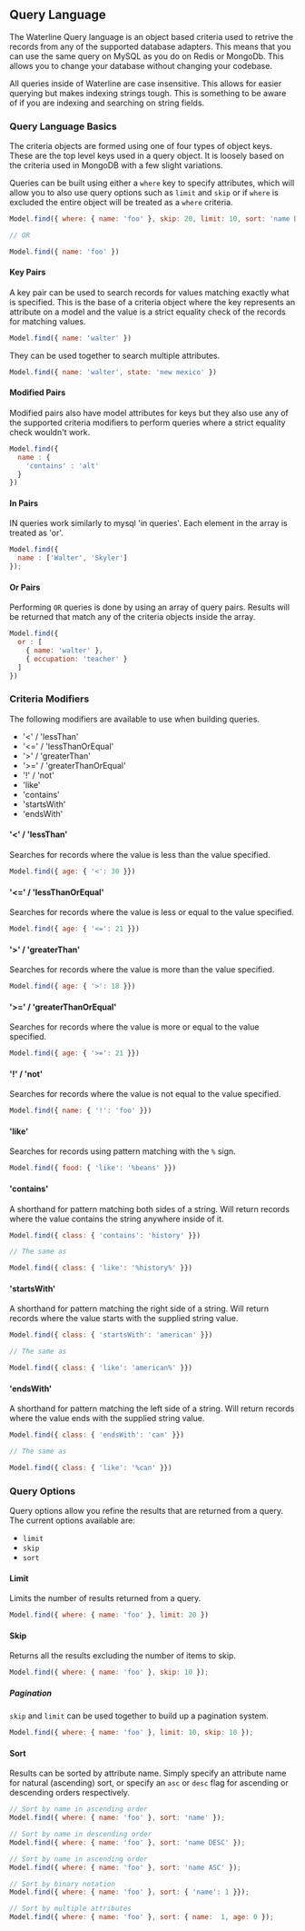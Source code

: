 ## Query Language

The Waterline Query language is an object based criteria used to retrive the records from any of
the supported database adapters. This means that you can use the same query on MySQL as you do on
Redis or MongoDb. This allows you to change your database without changing your codebase.

All queries inside of Waterline are case insensitive. This allows for easier querying but makes
indexing strings tough. This is something to be aware of if you are indexing and searching on string
fields.

### Query Language Basics

The criteria objects are formed using one of four types of object keys. These are the top level
keys used in a query object. It is loosely based on the criteria used in MongoDB with a few slight
variations.

Queries can be built using either a `where` key to specify attributes, which will allow you to also
use query options such as `limit` and `skip` or if `where` is excluded the entire object will be
treated as a `where` criteria.

```javascript
Model.find({ where: { name: 'foo' }, skip: 20, limit: 10, sort: 'name DESC' });

// OR

Model.find({ name: 'foo' })
```

#### Key Pairs

A key pair can be used to search records for values matching exactly what is specified. This is the
base of a criteria object where the key represents an attribute on a model and the value is a strict
equality check of the records for matching values.

```javascript
Model.find({ name: 'walter' })
```

They can be used together to search multiple attributes.

```javascript
Model.find({ name: 'walter', state: 'new mexico' })
```

#### Modified Pairs

Modified pairs also have model attributes for keys but they also use any of the supported criteria
modifiers to perform queries where a strict equality check wouldn't work.

```javascript
Model.find({
  name : {
    'contains' : 'alt'
  }
})
```

#### In Pairs

IN queries work similarly to mysql 'in queries'. Each element in the array is treated as 'or'.

```javascript
Model.find({
  name : ['Walter', 'Skyler']
});
```

#### Or Pairs

Performing `OR` queries is done by using an array of query pairs. Results will be returned that
match any of the criteria objects inside the array.

```javascript
Model.find({
  or : [
    { name: 'walter' },
    { occupation: 'teacher' }
  ]
})
```

### Criteria Modifiers

The following modifiers are available to use when building queries.

* '<' / 'lessThan'
* '<=' / 'lessThanOrEqual'
* '>' / 'greaterThan'
* '>=' / 'greaterThanOrEqual'
* '!' / 'not'
* 'like'
* 'contains'
* 'startsWith'
* 'endsWith'


#### '<' / 'lessThan'

Searches for records where the value is less than the value specified.

```javascript
Model.find({ age: { '<': 30 }})
```

#### '<=' / 'lessThanOrEqual'

Searches for records where the value is less or equal to the value specified.

```javascript
Model.find({ age: { '<=': 21 }})
```

#### '>' / 'greaterThan'

Searches for records where the value is more than the value specified.

```javascript
Model.find({ age: { '>': 18 }})
```

#### '>=' / 'greaterThanOrEqual'

Searches for records where the value is more or equal to the value specified.

```javascript
Model.find({ age: { '>=': 21 }})
```

#### '!' / 'not'

Searches for records where the value is not equal to the value specified.

```javascript
Model.find({ name: { '!': 'foo' }})
```

#### 'like'

Searches for records using pattern matching with the `%` sign.

```javascript
Model.find({ food: { 'like': '%beans' }})
```

#### 'contains'

A shorthand for pattern matching both sides of a string. Will return records where the value
contains the string anywhere inside of it.

```javascript
Model.find({ class: { 'contains': 'history' }})

// The same as

Model.find({ class: { 'like': '%history%' }})
```

#### 'startsWith'

A shorthand for pattern matching the right side of a string. Will return records where the value
starts with the supplied string value.

```javascript
Model.find({ class: { 'startsWith': 'american' }})

// The same as

Model.find({ class: { 'like': 'american%' }})
```

#### 'endsWith'

A shorthand for pattern matching the left side of a string. Will return records where the value
ends with the supplied string value.

```javascript
Model.find({ class: { 'endsWith': 'can' }})

// The same as

Model.find({ class: { 'like': '%can' }})
```

### Query Options

Query options allow you refine the results that are returned from a query. The current options
available are:

* `limit`
* `skip`
* `sort`

#### Limit

Limits the number of results returned from a query.

```javascript
Model.find({ where: { name: 'foo' }, limit: 20 })
```

#### Skip

Returns all the results excluding the number of items to skip.

```javascript
Model.find({ where: { name: 'foo' }, skip: 10 });
```

##### Pagination

`skip` and `limit` can be used together to build up a pagination system.

```javascript
Model.find({ where: { name: 'foo' }, limit: 10, skip: 10 });
```

#### Sort

Results can be sorted by attribute name. Simply specify an attribute name for natural (ascending)
sort, or specify an `asc` or `desc` flag for ascending or descending orders respectively.

```javascript
// Sort by name in ascending order
Model.find({ where: { name: 'foo' }, sort: 'name' });

// Sort by name in descending order
Model.find({ where: { name: 'foo' }, sort: 'name DESC' });

// Sort by name in ascending order
Model.find({ where: { name: 'foo' }, sort: 'name ASC' });

// Sort by binary notation
Model.find({ where: { name: 'foo' }, sort: { 'name': 1 }});

// Sort by multiple attributes
Model.find({ where: { name: 'foo' }, sort: { name:  1, age: 0 });
```
